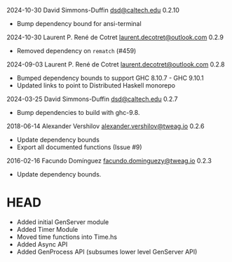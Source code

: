 2024-10-30  David Simmons-Duffin <dsd@caltech.edu> 0.2.10

* Bump dependency bound for ansi-terminal

2024-10-30 Laurent P. René de Cotret <laurent.decotret@outlook.com> 0.2.9

* Removed dependency on `rematch` (#459)

2024-09-03 Laurent P. René de Cotret <laurent.decotret@outlook.com> 0.2.8

* Bumped dependency bounds to support GHC 8.10.7 - GHC 9.10.1
* Updated links to point to Distributed Haskell monorepo

2024-03-25  David Simmons-Duffin <dsd@caltech.edu> 0.2.7

* Bump dependencies to build with ghc-9.8.

2018-06-14  Alexander Vershilov <alexander.vershilov@tweag.io> 0.2.6

* Update dependency bounds
* Export all documented functions (Issue #9)

2016-02-16  Facundo Domínguez <facundo.dominguezy@tweag.io>  0.2.3

* Update dependency bounds.

# HEAD

* Added initial GenServer module
* Added Timer Module
* Moved time functions into Time.hs
* Added Async API
* Added GenProcess API (subsumes lower level GenServer API)

